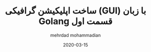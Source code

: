 ---
layout: post
title: ساخت اپلیکیشن گرافیکی (GUI) با زبان Golang قسمت اول
date: 2020-03-15
description: قراره داخل این مطلب یک ماجراجویی ساده داشته باشیم که چطور می‌تونیم با زبان برنامه نویسی گولنگ (Golang) یک اپ گرافیکی یا همون GUI بسازیم.
tags: golang
categories: golang
lang: persian
author: mehrdad mohammadian
redirect: https://virgool.io/@mehrdad.dev/golang-gui-1-hj4xzb7z3hka
---